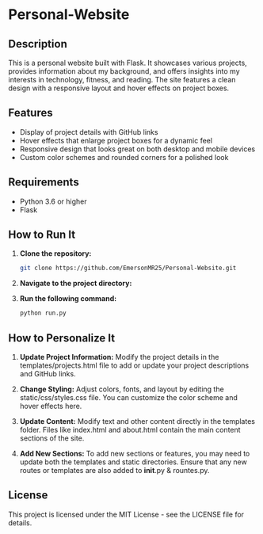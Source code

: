 # Personal-Website

## Description

This is a personal website built with Flask. It showcases various projects, provides information about my background, and offers insights into my interests in technology, fitness, and reading. The site features a clean design with a responsive layout and hover effects on project boxes.

## Features

- Display of project details with GitHub links
- Hover effects that enlarge project boxes for a dynamic feel
- Responsive design that looks great on both desktop and mobile devices
- Custom color schemes and rounded corners for a polished look

## Requirements

- Python 3.6 or higher
- Flask

## How to Run It

1. **Clone the repository:**

   ```bash
   git clone https://github.com/EmersonMR25/Personal-Website.git
   ```

2. **Navigate to the project directory:**

3. **Run the following command:**
   ```bash
   python run.py
   ```

## How to Personalize It

1. **Update Project Information:**
   Modify the project details in the templates/projects.html file to add or update your project descriptions and GitHub links.

2. **Change Styling:**
   Adjust colors, fonts, and layout by editing the static/css/styles.css file. You can customize the color scheme and hover effects here.

3. **Update Content:**
   Modify text and other content directly in the templates folder. Files like index.html and about.html contain the main content sections of the site.

4. **Add New Sections:**
   To add new sections or features, you may need to update both the templates and static directories. Ensure that any new routes or templates are also added to **init**.py & rountes.py.

## License

This project is licensed under the MIT License - see the LICENSE file for details.
